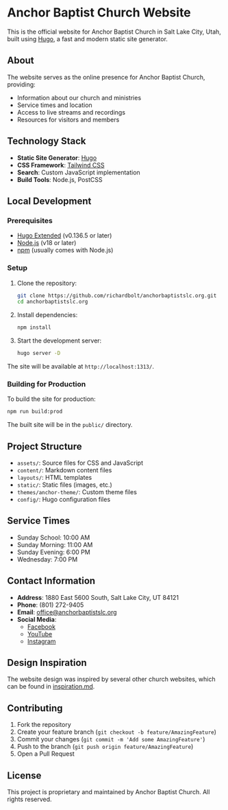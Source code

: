 # Anchor Baptist Church Website

This is the official website for Anchor Baptist Church in Salt Lake City, Utah, built using [Hugo](https://gohugo.io/), a fast and modern static site generator.

## About

The website serves as the online presence for Anchor Baptist Church, providing:
- Information about our church and ministries
- Service times and location
- Access to live streams and recordings
- Resources for visitors and members

## Technology Stack

- **Static Site Generator**: [Hugo](https://gohugo.io/)
- **CSS Framework**: [Tailwind CSS](https://tailwindcss.com/)
- **Search**: Custom JavaScript implementation
- **Build Tools**: Node.js, PostCSS

## Local Development

### Prerequisites

- [Hugo Extended](https://gohugo.io/installation/) (v0.136.5 or later)
- [Node.js](https://nodejs.org/) (v18 or later)
- [npm](https://www.npmjs.com/) (usually comes with Node.js)

### Setup

1. Clone the repository:
   ```bash
   git clone https://github.com/richardbolt/anchorbaptistslc.org.git
   cd anchorbaptistslc.org
   ```

2. Install dependencies:
   ```bash
   npm install
   ```

3. Start the development server:
   ```bash
   hugo server -D
   ```

The site will be available at `http://localhost:1313/`.

### Building for Production

To build the site for production:

```bash
npm run build:prod
```

The built site will be in the `public/` directory.

## Project Structure

- `assets/`: Source files for CSS and JavaScript
- `content/`: Markdown content files
- `layouts/`: HTML templates
- `static/`: Static files (images, etc.)
- `themes/anchor-theme/`: Custom theme files
- `config/`: Hugo configuration files

## Service Times

- Sunday School: 10:00 AM
- Sunday Morning: 11:00 AM
- Sunday Evening: 6:00 PM
- Wednesday: 7:00 PM

## Contact Information

- **Address**: 1880 East 5600 South, Salt Lake City, UT 84121
- **Phone**: (801) 272-9405
- **Email**: office@anchorbaptistslc.org
- **Social Media**:
  - [Facebook](https://www.facebook.com/anchorbaptistchurchslc/)
  - [YouTube](https://www.youtube.com/@anchorbaptistchurchslc/streams)
  - [Instagram](https://www.instagram.com/anchorbaptistslc/)

## Design Inspiration

The website design was inspired by several other church websites, which can be found in [inspiration.md](inspiration.md).

## Contributing

1. Fork the repository
2. Create your feature branch (`git checkout -b feature/AmazingFeature`)
3. Commit your changes (`git commit -m 'Add some AmazingFeature'`)
4. Push to the branch (`git push origin feature/AmazingFeature`)
5. Open a Pull Request

## License

This project is proprietary and maintained by Anchor Baptist Church. All rights reserved.
